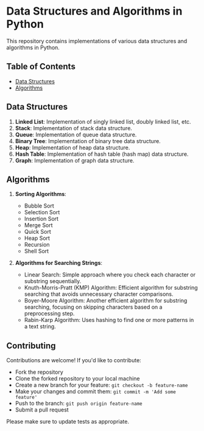 # Data Structures and Algorithms in Python

This repository contains implementations of various data structures and algorithms in Python.

## Table of Contents

- [Data Structures](#data-structures)
- [Algorithms](#algorithms)

## Data Structures

1. **Linked List**: Implementation of singly linked list, doubly linked list, etc.
2. **Stack**: Implementation of stack data structure.
3. **Queue**: Implementation of queue data structure.
4. **Binary Tree**: Implementation of binary tree data structure.
5. **Heap**: Implementation of heap data structure.
6. **Hash Table**: Implementation of hash table (hash map) data structure.
7. **Graph**: Implementation of graph data structure.

## Algorithms

1. **Sorting Algorithms**:
   - Bubble Sort
   - Selection Sort
   - Insertion Sort
   - Merge Sort
   - Quick Sort
   - Heap Sort
   - Recursion
   - Shell Sort

2. **Algorithms for Searching Strings**:
   - Linear Search: Simple approach where you check each character or substring sequentially.
   - Knuth-Morris-Pratt (KMP) Algorithm: Efficient algorithm for substring searching that avoids unnecessary character comparisons.
   - Boyer-Moore Algorithm: Another efficient algorithm for substring searching, focusing on skipping characters based on a preprocessing step.
   - Rabin-Karp Algorithm: Uses hashing to find one or more patterns in a text string.

## Contributing

Contributions are welcome! If you'd like to contribute:
- Fork the repository
- Clone the forked repository to your local machine
- Create a new branch for your feature: `git checkout -b feature-name`
- Make your changes and commit them: `git commit -m 'Add some feature'`
- Push to the branch: `git push origin feature-name`
- Submit a pull request

Please make sure to update tests as appropriate.
